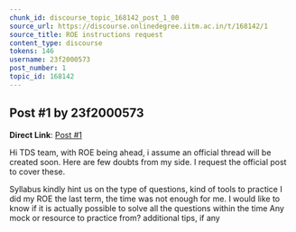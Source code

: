 ```yaml
---
chunk_id: discourse_topic_168142_post_1_00
source_url: https://discourse.onlinedegree.iitm.ac.in/t/168142/1
source_title: ROE instructions request
content_type: discourse
tokens: 146
username: 23f2000573
post_number: 1
topic_id: 168142
---
```


## Post #1 by 23f2000573

**Direct Link**: [Post #1](https://discourse.onlinedegree.iitm.ac.in/t/168142/1)

Hi TDS team, with ROE being ahead, i assume an official thread will be created soon. Here are few doubts from my side. I request the official post to cover these.

Syllabus
kindly hint us on the type of questions, kind of tools to practice
I did my ROE the last term, the time was not enough for me. I would like to know if it is actually possible to solve all the questions within the time
Any mock or resource to practice from?
additional tips, if any
